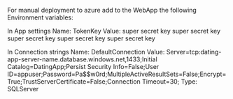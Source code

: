 For manual deployment to azure add to the WebApp the following Environment variables:

In App settings
Name: TokenKey
Value: super secret key super secret key super secret key super secret key super secret key

In Connection strings
Name: DefaultConnection
Value: Server=tcp:dating-app-server-name.database.windows.net,1433;Initial Catalog=DatingApp;Persist Security Info=False;User ID=appuser;Password=Pa$$w0rd;MultipleActiveResultSets=False;Encrypt=True;TrustServerCertificate=False;Connection Timeout=30;
Type: SQLServer
